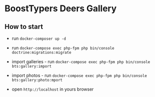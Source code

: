 # BoostTypers Deers Gallery

## How to start

- run `docker-composer up -d`

- run `docker-compose exec php-fpm php bin/console doctrine:migrations:migrate`

- import galleries - run `docker-compose exec php-fpm php bin/console bts:gallery:import`
  
- import photos - run `docker-compose exec php-fpm php bin/console bts:gallery:photo:mport`

- open `http://localhost` in yours browser
